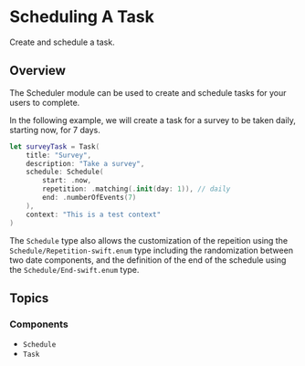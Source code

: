 # Scheduling A Task

<!--
                  
This source file is part of the Stanford Spezi open-source project

SPDX-FileCopyrightText: 2022 Stanford University and the project authors (see CONTRIBUTORS.md)

SPDX-License-Identifier: MIT
             
-->

Create and schedule a task.

## Overview

The Scheduler module can be used to create and schedule tasks for your users to complete.

In the following example, we will create a task for a survey to be taken daily, starting now, for 7 days.

```swift
let surveyTask = Task(
    title: "Survey",
    description: "Take a survey",
    schedule: Schedule(
        start: .now,
        repetition: .matching(.init(day: 1)), // daily
        end: .numberOfEvents(7)
    ),
    context: "This is a test context"
)
```

The ``Schedule`` type also allows the customization of the repeition using the ``Schedule/Repetition-swift.enum`` type including the randomization between two date components, and the definition of the end of the schedule using the ``Schedule/End-swift.enum`` type.

## Topics

### Components

- ``Schedule``
- ``Task``
